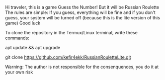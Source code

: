 Hi traveler, this is a game Guess the Number! But it will be Russian Roulette
The rules are simple: If you guess, everything will be fine and if you don't guess, your system will be turned off (because this is the lite version of this game)
Good luck

To clone the repository in the Termux/Linux terminal, write these commands:

apt update && apt upgrade

git clone https://github.com/kefir4ekk/RussianRouletteLite.git

Warning: The author is not responsible for the consenquences, you do it at your own risk
